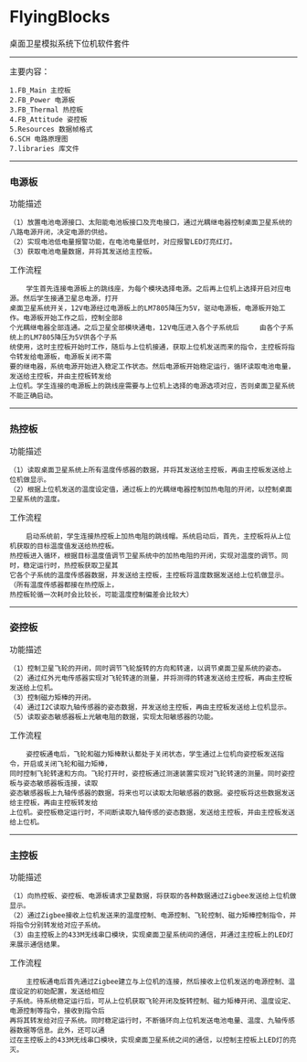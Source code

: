 # FlyingBlocks
 
桌面卫星模拟系统下位机软件套件

---

主要内容：
     
    1.FB_Main 主控板
    2.FB_Power 电源板
    3.FB_Thermal 热控板
    4.FB_Attitude 姿控板
    5.Resources 数据帧格式
    6.SCH 电路原理图
    7.libraries 库文件
    
---    
### 电源板
  
功能描述

    （1）放置电池电源接口、太阳能电池板接口及充电接口，通过光耦继电器控制桌面卫星系统的八路电源开闭，决定电源的供给。
    （2）实现电池低电量报警功能，在电池电量低时，对应报警LED灯亮红灯。
    （3）获取电池电量数据，并将其发送给主控板。
    
工作流程

        学生首先连接电源板上的跳线座，为每个模块选择电源。之后再上位机上选择开启对应电源。然后学生接通卫星总电源，打开
    桌面卫星系统开关，12V电源经过电源板上的LM7805降压为5V，驱动电源板，电源板开始工作。电源板开始工作之后，控制全部8
    个光耦继电器全部连通。之后卫星全部模块通电，12V电压进入各个子系统后     由各个子系统上的LM7805降压为5V供各个子系
    统使用，这时主控板开始时工作，随后与上位机接通，获取上位机发送而来的指令，主控板将指令转发给电源板，电源板关闭不需
    要的继电器，系统电源开始进入稳定工作状态。然后电源板开始稳定运行，循环读取电池电量，发送给主控板，并由主控板转发给
    上位机。学生连接的电源板上的跳线座需要与上位机上选择的电源选项对应，否则桌面卫星系统不能正确启动。
    
---    
### 热控板

功能描述

    （1）读取桌面卫星系统上所有温度传感器的数据，并将其发送给主控板，再由主控板发送给上位机做显示。
    （2）根据上位机发送的温度设定值，通过板上的光耦继电器控制加热电阻的开闭，以控制桌面卫星系统的温度。
    
工作流程

        启动系统前，学生连接热控板上加热电阻的跳线帽。系统启动后，首先，主控板将从上位机获取的目标温度值发送给热控板。
    热控板进入循环，根据目标温度值调节卫星系统中的加热电阻的开闭，实现对温度的调节。同时，稳定运行时，热控板获取卫星其
    它各个子系统的温度传感器数据，并发送给主控板，主控板将温度数据发送给上位机做显示。（所有温度传感器都接在热控版上，
    热控板轮循一次耗时会比较长，可能温度控制偏差会比较大）

---
### 姿控板

功能描述

    （1）控制卫星飞轮的开闭，同时调节飞轮旋转的方向和转速，以调节桌面卫星系统的姿态。
    （2）通过红外光电传感器实现对飞轮转速的测量，并将测得的转速发送给主控板，再由主控板发送给上位机。
    （3）控制磁力矩棒的开闭。
    （4）通过I2C读取九轴传感器的姿态数据，并发送给主控板，再由主控板发送给上位机显示。
    （5）读取姿态敏感器板上光敏电阻的数据，实现太阳敏感器的功能。

工作流程

        姿控板通电后，飞轮和磁力矩棒默认都处于关闭状态，学生通过上位机向姿控板发送指令，开启或关闭飞轮和磁力矩棒，
    同时控制飞轮转速和方向。飞轮打开时，姿控板通过测速装置实现对飞轮转速的测量。同时姿控板与姿态敏感器板连接，读取
    姿态敏感器板上九轴传感器的数据，将来也可以读取太阳敏感器的数据。姿控板将这些数据发送给主控板，再由主控板转发给
    上位机。姿控板稳定运行时，不间断读取九轴传感的姿态数据，发送给主控板，并由主控板发送给上位机。

---
### 主控板

功能描述

    （1）向热控板、姿控板、电源板请求卫星数据，将获取的各种数据通过Zigbee发送给上位机做显示。
    （2）通过Zigbee接收上位机发送来的温度控制、电源控制、飞轮控制、磁力矩棒控制指令，并将指令分别转发给对应子系统。
    （3）由主控板上的433M无线串口模块，实现桌面卫星系统间的通信，并通过主控板上的LED灯来展示通信结果。

工作流程

        主控板通电后首先通过Zigbee建立与上位机的连接，然后接收上位机发送的电源控制、温度设定的初始配置，发送给相应
    子系统。待系统稳定运行后，可从上位机获取飞轮开闭及旋转控制、磁力矩棒开闭、温度设定、电源控制等指令，接收到指令后
    再将其转发给对应子系统。同时稳定运行时，不断循环向上位机发送电池电量、温度、九轴传感器数据等信息。此外，还可以通
    过在主控板上的433M无线串口模块，实现桌面卫星系统之间的通信，以控制主控板上LED灯的亮灭。

    

